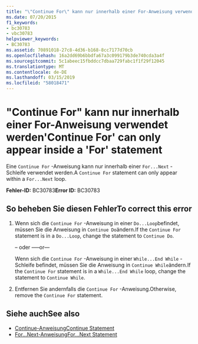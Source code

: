 ```yaml
---
title: "\"Continue For\" kann nur innerhalb einer For-Anweisung verwendet werden"
ms.date: 07/20/2015
f1_keywords:
- bc30783
- vbc30783
helpviewer_keywords:
- BC30783
ms.assetid: 70891018-27c8-4d36-b168-8cc7177d70cb
ms.openlocfilehash: 16a2dd69b6bbdfa67a3c099179b3de740cda3a4f
ms.sourcegitcommit: 5c1abeec15fbddcc7dbaa729fabc1f1f29f12045
ms.translationtype: MT
ms.contentlocale: de-DE
ms.lasthandoff: 03/15/2019
ms.locfileid: "58018471"
---
```

# <a name="continue-for-can-only-appear-inside-a-for-statement"></a><span data-ttu-id="92a59-102">"Continue For" kann nur innerhalb einer For-Anweisung verwendet werden</span><span class="sxs-lookup"><span data-stu-id="92a59-102">'Continue For' can only appear inside a 'For' statement</span></span>
<span data-ttu-id="92a59-103">Eine `Continue For` -Anweisung kann nur innerhalb einer `For...Next` -Schleife verwendet werden.</span><span class="sxs-lookup"><span data-stu-id="92a59-103">A `Continue For` statement can only appear within a `For...Next` loop.</span></span>  
  
 <span data-ttu-id="92a59-104">**Fehler-ID:** BC30783</span><span class="sxs-lookup"><span data-stu-id="92a59-104">**Error ID:** BC30783</span></span>  
  
## <a name="to-correct-this-error"></a><span data-ttu-id="92a59-105">So beheben Sie diesen Fehler</span><span class="sxs-lookup"><span data-stu-id="92a59-105">To correct this error</span></span>  
  
1.  <span data-ttu-id="92a59-106">Wenn sich die `Continue For` -Anweisung in einer `Do...Loop`befindet, müssen Sie die Anweisung in `Continue Do`ändern.</span><span class="sxs-lookup"><span data-stu-id="92a59-106">If the `Continue For` statement is in a `Do...Loop`, change the statement to `Continue Do`.</span></span>  
  
     <span data-ttu-id="92a59-107">– oder –</span><span class="sxs-lookup"><span data-stu-id="92a59-107">—or—</span></span>  
  
     <span data-ttu-id="92a59-108">Wenn sich die `Continue For` -Anweisung in einer `While...End While` -Schleife befindet, müssen Sie die Anweisung in `Continue While`ändern.</span><span class="sxs-lookup"><span data-stu-id="92a59-108">If the `Continue For` statement is in a `While...End While` loop, change the statement to `Continue While`.</span></span>  
  
2.  <span data-ttu-id="92a59-109">Entfernen Sie andernfalls die `Continue For` -Anweisung.</span><span class="sxs-lookup"><span data-stu-id="92a59-109">Otherwise, remove the `Continue For` statement.</span></span>  
  
## <a name="see-also"></a><span data-ttu-id="92a59-110">Siehe auch</span><span class="sxs-lookup"><span data-stu-id="92a59-110">See also</span></span>

- [<span data-ttu-id="92a59-111">Continue-Anweisung</span><span class="sxs-lookup"><span data-stu-id="92a59-111">Continue Statement</span></span>](../../visual-basic/language-reference/statements/continue-statement.md)
- [<span data-ttu-id="92a59-112">For...Next-Anweisung</span><span class="sxs-lookup"><span data-stu-id="92a59-112">For...Next Statement</span></span>](../../visual-basic/language-reference/statements/for-next-statement.md)
